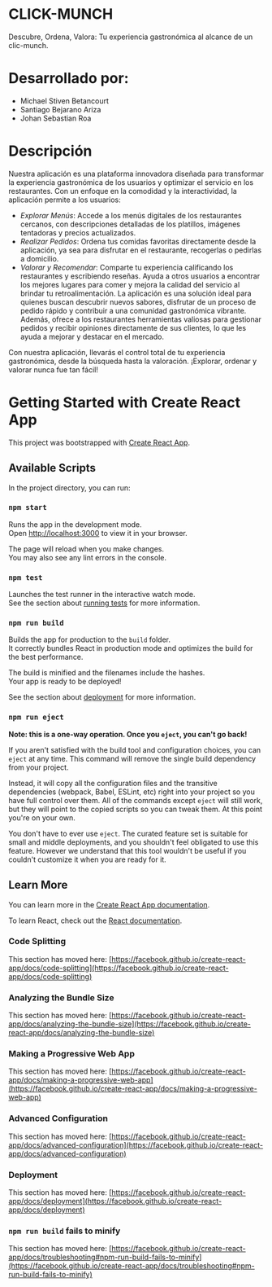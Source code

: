 # CLICK-MUNCH

Descubre, Ordena, Valora: Tu experiencia gastronómica al alcance de un clic-munch.

# Desarrollado por:

- Michael Stiven Betancourt
- Santiago Bejarano Ariza
- Johan Sebastian Roa

# Descripción 

Nuestra aplicación es una plataforma innovadora diseñada para transformar la experiencia gastronómica de los usuarios y optimizar el servicio en los restaurantes. Con un enfoque en la comodidad y la interactividad, la aplicación permite a los usuarios:

- *Explorar Menús*: Accede a los menús digitales de los restaurantes  cercanos, con descripciones detalladas de los platillos, imágenes tentadoras y precios actualizados.
- *Realizar Pedidos*: Ordena tus comidas favoritas directamente desde la aplicación, ya sea para disfrutar en el restaurante, recogerlas o pedirlas a domicilio.
- *Valorar y Recomendar*: Comparte tu experiencia calificando los restaurantes y escribiendo reseñas. Ayuda a otros usuarios a encontrar los mejores lugares para comer y mejora la calidad del servicio al brindar tu retroalimentación.
La aplicación es una solución ideal para quienes buscan descubrir nuevos sabores, disfrutar de un proceso de pedido rápido y contribuir a una comunidad gastronómica vibrante. Además, ofrece a los restaurantes herramientas valiosas para gestionar pedidos y recibir opiniones directamente de sus clientes, lo que les ayuda a mejorar y destacar en el mercado.

Con nuestra aplicación, llevarás el control total de tu experiencia gastronómica, desde la búsqueda hasta la valoración. ¡Explorar, ordenar y valorar nunca fue tan fácil!


# Getting Started with Create React App

This project was bootstrapped with [Create React App](https://github.com/facebook/create-react-app).

## Available Scripts

In the project directory, you can run:

### `npm start`

Runs the app in the development mode.\
Open [http://localhost:3000](http://localhost:3000) to view it in your browser.

The page will reload when you make changes.\
You may also see any lint errors in the console.

### `npm test`

Launches the test runner in the interactive watch mode.\
See the section about [running tests](https://facebook.github.io/create-react-app/docs/running-tests) for more information.

### `npm run build`

Builds the app for production to the `build` folder.\
It correctly bundles React in production mode and optimizes the build for the best performance.

The build is minified and the filenames include the hashes.\
Your app is ready to be deployed!

See the section about [deployment](https://facebook.github.io/create-react-app/docs/deployment) for more information.

### `npm run eject`

**Note: this is a one-way operation. Once you `eject`, you can't go back!**

If you aren't satisfied with the build tool and configuration choices, you can `eject` at any time. This command will remove the single build dependency from your project.

Instead, it will copy all the configuration files and the transitive dependencies (webpack, Babel, ESLint, etc) right into your project so you have full control over them. All of the commands except `eject` will still work, but they will point to the copied scripts so you can tweak them. At this point you're on your own.

You don't have to ever use `eject`. The curated feature set is suitable for small and middle deployments, and you shouldn't feel obligated to use this feature. However we understand that this tool wouldn't be useful if you couldn't customize it when you are ready for it.

## Learn More

You can learn more in the [Create React App documentation](https://facebook.github.io/create-react-app/docs/getting-started).

To learn React, check out the [React documentation](https://reactjs.org/).

### Code Splitting

This section has moved here: [https://facebook.github.io/create-react-app/docs/code-splitting](https://facebook.github.io/create-react-app/docs/code-splitting)

### Analyzing the Bundle Size

This section has moved here: [https://facebook.github.io/create-react-app/docs/analyzing-the-bundle-size](https://facebook.github.io/create-react-app/docs/analyzing-the-bundle-size)

### Making a Progressive Web App

This section has moved here: [https://facebook.github.io/create-react-app/docs/making-a-progressive-web-app](https://facebook.github.io/create-react-app/docs/making-a-progressive-web-app)

### Advanced Configuration

This section has moved here: [https://facebook.github.io/create-react-app/docs/advanced-configuration](https://facebook.github.io/create-react-app/docs/advanced-configuration)

### Deployment

This section has moved here: [https://facebook.github.io/create-react-app/docs/deployment](https://facebook.github.io/create-react-app/docs/deployment)

### `npm run build` fails to minify

This section has moved here: [https://facebook.github.io/create-react-app/docs/troubleshooting#npm-run-build-fails-to-minify](https://facebook.github.io/create-react-app/docs/troubleshooting#npm-run-build-fails-to-minify)
